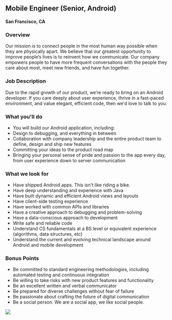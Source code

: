 ## Mobile Engineer (Senior, Android)
#### San Francisco, CA

### Overview
Our mission is to connect people in the most human way possible when they are physically apart. We believe that our greatest opportunity to improve people’s lives is to reinvent how we communicate. Our company empowers people to have more frequent conversations with the people they care about most, meet new friends, and have fun together.

### Job Description
Due to the rapid growth of our product, we’re ready to bring on an Android developer. If you care deeply about user experience, thrive in a fast-paced environment, and value elegant, efficient code, then we'd love to talk to you.

### What you'll do
+ You will build our Android application, including: 
+ Design to debugging, and everything in between 
+ Collaboration with company leadership and the entire product team to define, design and ship new features 
+ Committing your ideas to the product road map 
+ Bringing your personal sense of pride and passion to the app every day, from user experience down to server communication

### What we look for
+ Have shipped Android apps. This isn’t like riding a bike. 
+ Have deep understanding and experience with Java 
+ Have built dynamic and efficient Android views and layouts 
+ Have client-side testing experience
+ Have worked with common APIs and libraries 
+ Have a creative approach to debugging and problem-solving 
+ Have a data-conscious approach to development 
+ Write safe and reliable code 
+ Understand CS fundamentals at a BS level or equivalent experience (algorithms, data structures, etc) 
+ Understand the current and evolving technical landscape around Android and mobile development

### Bonus Points
+ Be committed to standard engineering methodologies, including automated testing and continuous integration 
+ Be willing to take risks with new product features and functionality 
+ Be an excellent written and verbal communicator 
+ Be prepared for diverse challenges without fear of failure 
+ Be passionate about crafting the future of digital communication 
+ Be a social person. We are a social app, we like social people.


[<img src='https://dabuttonfactory.com/button.png?t=Learn+More&f=Calibri-Bold&ts=24&tc=fff&hp=20&vp=8&c=5&bgt=unicolored&bgc=29aafe'>](https://letsrockit.co/job/sg91c2vwyxj0eq-mobile-engineer-senior-android)
